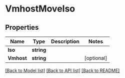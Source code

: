 # VmhostMoveIso

## Properties
Name | Type | Description | Notes
------------ | ------------- | ------------- | -------------
**Iso** | **string** |  | 
**Vmhost** | **string** |  | [optional] 

[[Back to Model list]](../README.md#documentation-for-models) [[Back to API list]](../README.md#documentation-for-api-endpoints) [[Back to README]](../README.md)


